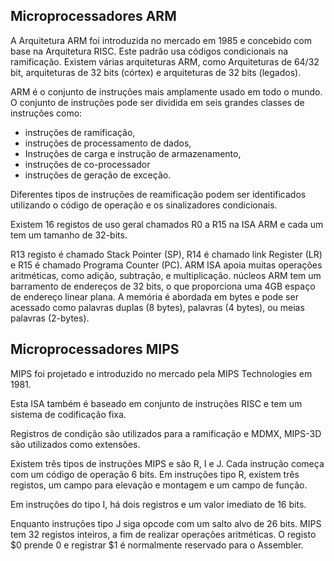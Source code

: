 ## Microprocessadores ARM

A Arquitetura ARM foi introduzida no mercado em 1985 e concebido com base na Arquitetura RISC. Este padrão usa códigos condicionais na ramificação. Existem várias arquiteturas ARM, como Arquiteturas de 64/32 bit, arquiteturas de 32 bits (córtex) e arquiteturas de 32 bits (legados). 

ARM é o conjunto de instruções mais amplamente usado em todo o mundo. O conjunto de instruções pode ser dividida em seis grandes classes de instruções como:

* instruções de ramificação, 
* instruções de processamento de dados, 
* Instruções de carga e instrução de armazenamento, 
* instruções de co-processador 
* instruções de geração de exceção. 

Diferentes tipos de instruções de reamificação podem ser identificados utilizando o código de operação e os sinalizadores condicionais.

Existem 16 registos de uso geral chamados R0 a R15 na ISA ARM e cada um tem um tamanho de 32-bits.
 
R13 registo é chamado Stack Pointer (SP), R14 é chamado link Register (LR) e R15 é chamado Programa Counter (PC). ARM ISA apoia muitas operações aritméticas, como adição, subtração, e multiplicação. núcleos ARM tem um barramento de endereços de 32 bits, o que proporciona uma 4GB espaço de endereço linear plana. A memória é abordada em bytes e pode ser acessado como palavras duplas (8 bytes), palavras (4 bytes), ou meias palavras (2-bytes).


## Microprocessadores MIPS

MIPS foi projetado e introduzido no mercado pela MIPS Technologies em 1981. 

Esta ISA também é baseado em  conjunto de instruções RISC e tem um sistema de codificação fixa.

Registros de condição são utilizados para a ramificação e MDMX, MIPS-3D são utilizados como extensões. 

Existem três tipos de instruções MIPS e são R, I e J. Cada instrução começa com um código de operação 6 bits. Em instruções tipo R, existem três registos, um campo para elevação e montagem e um campo de função. 

Em  instruções do tipo I, há dois registros e um valor imediato de 16 bits.

Enquanto instruções tipo J siga opcode com um salto alvo de 26 bits. MIPS tem 32 registos inteiros, a fim de realizar operações aritméticas. O registo $0 prende 0 e registrar $1 é normalmente reservado para o Assembler.
